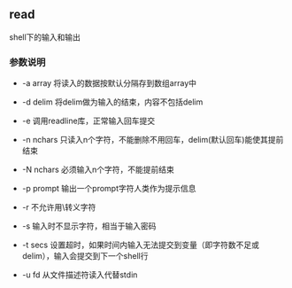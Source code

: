 
read
------------------------------------

shell下的输入和输出

### 参数说明

* -a array  将读入的数据按默认分隔存到数组array中

* -d delim  将delim做为输入的结束，内容不包括delim

* -e 调用readline库，正常输入回车提交

* -n nchars 只读入n个字符，不能删除不用回车，delim(默认回车)能使其提前结束

* -N nchars 必须输入n个字符，不能提前结束

* -p prompt 输出一个prompt字符人类作为提示信息

* -r 不允许用\转义字符

* -s 输入时不显示字符，相当于输入密码

* -t secs 设置超时，如果时间内输入无法提交到变量（即字符数不足或delim），输入会提交到下一个shell行

* -u fd 从文件描述符读入代替stdin
